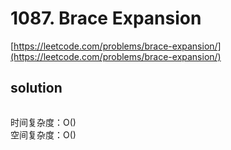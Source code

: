 # 1087. Brace Expansion
[https://leetcode.com/problems/brace-expansion/](https://leetcode.com/problems/brace-expansion/)


## solution

```python

```
时间复杂度：O() <br>
空间复杂度：O()
